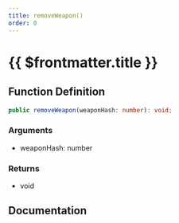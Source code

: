 ```yaml
---
title: removeWeapon()
order: 0
---
```


# {{ $frontmatter.title }}

## Function Definition

```ts
public removeWeapon(weaponHash: number): void;
```

### Arguments

* weaponHash: number

### Returns

* void

## Documentation

<!--@include: ./parts/removeWeapon.md-->
